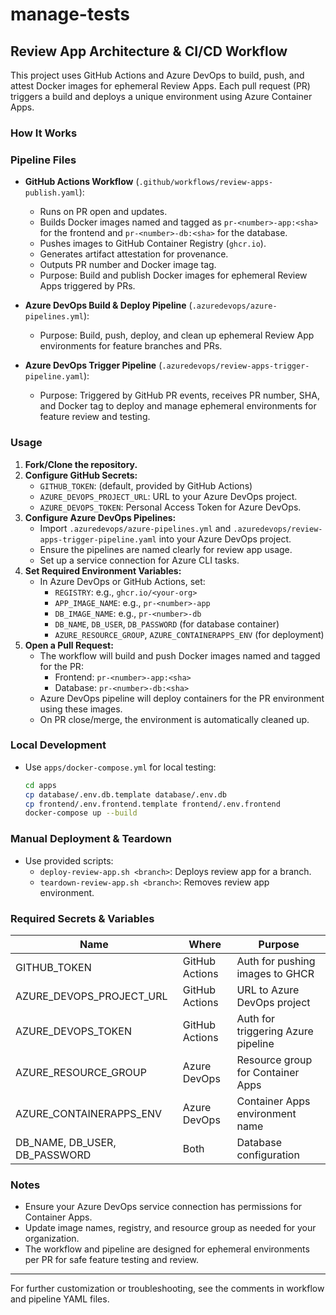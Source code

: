 # manage-tests

## Review App Architecture & CI/CD Workflow

This project uses GitHub Actions and Azure DevOps to build, push, and attest Docker images for ephemeral Review Apps. Each pull request (PR) triggers a build and deploys a unique environment using Azure Container Apps.

### How It Works

### Pipeline Files

- **GitHub Actions Workflow** (`.github/workflows/review-apps-publish.yaml`):
  - Runs on PR open and updates.
  - Builds Docker images named and tagged as `pr-<number>-app:<sha>` for the frontend and `pr-<number>-db:<sha>` for the database.
  - Pushes images to GitHub Container Registry (`ghcr.io`).
  - Generates artifact attestation for provenance.
  - Outputs PR number and Docker image tag.
  - Purpose: Build and publish Docker images for ephemeral Review Apps triggered by PRs.

- **Azure DevOps Build & Deploy Pipeline** (`.azuredevops/azure-pipelines.yml`):
  - Purpose: Build, push, deploy, and clean up ephemeral Review App environments for feature branches and PRs.

- **Azure DevOps Trigger Pipeline** (`.azuredevops/review-apps-trigger-pipeline.yaml`):
  - Purpose: Triggered by GitHub PR events, receives PR number, SHA, and Docker tag to deploy and manage ephemeral environments for feature review and testing.

### Usage

1. **Fork/Clone the repository.**
2. **Configure GitHub Secrets:**
   - `GITHUB_TOKEN`: (default, provided by GitHub Actions)
   - `AZURE_DEVOPS_PROJECT_URL`: URL to your Azure DevOps project.
   - `AZURE_DEVOPS_TOKEN`: Personal Access Token for Azure DevOps.
3. **Configure Azure DevOps Pipelines:**
   - Import `.azuredevops/azure-pipelines.yml` and `.azuredevops/review-apps-trigger-pipeline.yaml` into your Azure DevOps project.
   - Ensure the pipelines are named clearly for review app usage.
   - Set up a service connection for Azure CLI tasks.
4. **Set Required Environment Variables:**
   - In Azure DevOps or GitHub Actions, set:
     - `REGISTRY`: e.g., `ghcr.io/<your-org>`
     - `APP_IMAGE_NAME`: e.g., `pr-<number>-app`
     - `DB_IMAGE_NAME`: e.g., `pr-<number>-db`
     - `DB_NAME`, `DB_USER`, `DB_PASSWORD` (for database container)
     - `AZURE_RESOURCE_GROUP`, `AZURE_CONTAINERAPPS_ENV` (for deployment)
5. **Open a Pull Request:**
   - The workflow will build and push Docker images named and tagged for the PR:
     - Frontend: `pr-<number>-app:<sha>`
     - Database: `pr-<number>-db:<sha>`
   - Azure DevOps pipeline will deploy containers for the PR environment using these images.
   - On PR close/merge, the environment is automatically cleaned up.

### Local Development

- Use `apps/docker-compose.yml` for local testing:
  ```bash
  cd apps
  cp database/.env.db.template database/.env.db
  cp frontend/.env.frontend.template frontend/.env.frontend
  docker-compose up --build
  ```

### Manual Deployment & Teardown

- Use provided scripts:
  - `deploy-review-app.sh <branch>`: Deploys review app for a branch.
  - `teardown-review-app.sh <branch>`: Removes review app environment.

### Required Secrets & Variables

| Name                      | Where           | Purpose                                 |
|---------------------------|-----------------|-----------------------------------------|
| GITHUB_TOKEN              | GitHub Actions  | Auth for pushing images to GHCR          |
| AZURE_DEVOPS_PROJECT_URL  | GitHub Actions  | URL to Azure DevOps project              |
| AZURE_DEVOPS_TOKEN        | GitHub Actions  | Auth for triggering Azure pipeline        |
| AZURE_RESOURCE_GROUP      | Azure DevOps    | Resource group for Container Apps        |
| AZURE_CONTAINERAPPS_ENV   | Azure DevOps    | Container Apps environment name          |
| DB_NAME, DB_USER, DB_PASSWORD | Both        | Database configuration                   |

### Notes

- Ensure your Azure DevOps service connection has permissions for Container Apps.
- Update image names, registry, and resource group as needed for your organization.
- The workflow and pipeline are designed for ephemeral environments per PR for safe feature testing and review.

---

For further customization or troubleshooting, see the comments in workflow and pipeline YAML files.